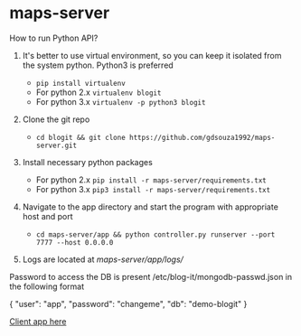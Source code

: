 # maps-server
How to run Python API?

1. It's better to use virtual environment, so you can keep it isolated from the system python. Python3 is preferred
    - `pip install virtualenv`
    - For python 2.x
      `virtualenv blogit` 
    - For python 3.x
      `virtualenv -p python3 blogit`
      
2. Clone the git repo
    - `cd blogit && git clone https://github.com/gdsouza1992/maps-server.git`

3. Install necessary python packages
    - For python 2.x `pip install -r maps-server/requirements.txt`
    - For python 3.x `pip3 install -r maps-server/requirements.txt`

4. Navigate to the app directory and start the program with appropriate host and port
    - `cd maps-server/app && python controller.py runserver --port 7777 --host 0.0.0.0`

5. Logs are located at *maps-server/app/logs/*


Password to access the DB is present /etc/blog-it/mongodb-passwd.json in the following format

{
  "user": "app",
  "password": "changeme",
  "db": "demo-blogit"
}


<a href="https://github.com/gdsouza1992/maps">Client app here</a>
